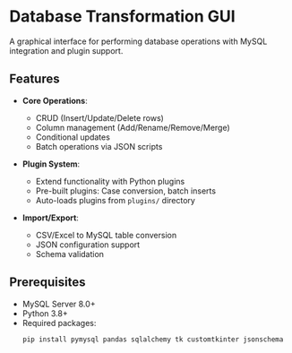 # Database Transformation GUI

A graphical interface for performing database operations with MySQL integration and plugin support.

## Features

- **Core Operations**:
  - CRUD (Insert/Update/Delete rows)
  - Column management (Add/Rename/Remove/Merge)
  - Conditional updates
  - Batch operations via JSON scripts

- **Plugin System**:
  - Extend functionality with Python plugins
  - Pre-built plugins: Case conversion, batch inserts
  - Auto-loads plugins from `plugins/` directory

- **Import/Export**:
  - CSV/Excel to MySQL table conversion
  - JSON configuration support
  - Schema validation

## Prerequisites

- MySQL Server 8.0+
- Python 3.8+
- Required packages:
  ```bash
  pip install pymysql pandas sqlalchemy tk customtkinter jsonschema
